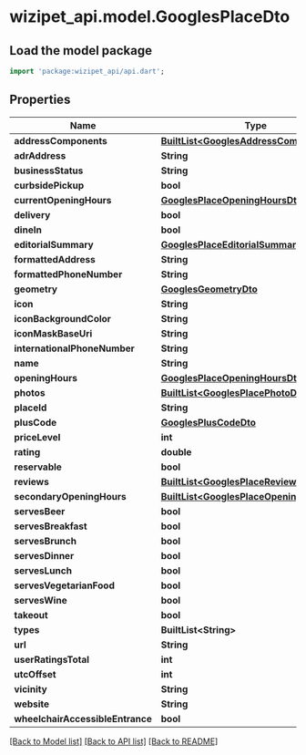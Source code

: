# wizipet_api.model.GooglesPlaceDto

## Load the model package
```dart
import 'package:wizipet_api/api.dart';
```

## Properties
Name | Type | Description | Notes
------------ | ------------- | ------------- | -------------
**addressComponents** | [**BuiltList&lt;GooglesAddressComponentDto&gt;**](GooglesAddressComponentDto.md) |  | [optional] 
**adrAddress** | **String** |  | [optional] 
**businessStatus** | **String** |  | [optional] 
**curbsidePickup** | **bool** |  | [optional] 
**currentOpeningHours** | [**GooglesPlaceOpeningHoursDto**](GooglesPlaceOpeningHoursDto.md) |  | [optional] 
**delivery** | **bool** |  | [optional] 
**dineIn** | **bool** |  | [optional] 
**editorialSummary** | [**GooglesPlaceEditorialSummaryDto**](GooglesPlaceEditorialSummaryDto.md) |  | [optional] 
**formattedAddress** | **String** |  | [optional] 
**formattedPhoneNumber** | **String** |  | [optional] 
**geometry** | [**GooglesGeometryDto**](GooglesGeometryDto.md) |  | [optional] 
**icon** | **String** |  | [optional] 
**iconBackgroundColor** | **String** |  | [optional] 
**iconMaskBaseUri** | **String** |  | [optional] 
**internationalPhoneNumber** | **String** |  | [optional] 
**name** | **String** |  | [optional] 
**openingHours** | [**GooglesPlaceOpeningHoursDto**](GooglesPlaceOpeningHoursDto.md) |  | [optional] 
**photos** | [**BuiltList&lt;GooglesPlacePhotoDto&gt;**](GooglesPlacePhotoDto.md) |  | [optional] 
**placeId** | **String** |  | [optional] 
**plusCode** | [**GooglesPlusCodeDto**](GooglesPlusCodeDto.md) |  | [optional] 
**priceLevel** | **int** |  | [optional] 
**rating** | **double** |  | [optional] 
**reservable** | **bool** |  | [optional] 
**reviews** | [**BuiltList&lt;GooglesPlaceReviewDto&gt;**](GooglesPlaceReviewDto.md) |  | [optional] 
**secondaryOpeningHours** | [**BuiltList&lt;GooglesPlaceOpeningHoursDto&gt;**](GooglesPlaceOpeningHoursDto.md) |  | [optional] 
**servesBeer** | **bool** |  | [optional] 
**servesBreakfast** | **bool** |  | [optional] 
**servesBrunch** | **bool** |  | [optional] 
**servesDinner** | **bool** |  | [optional] 
**servesLunch** | **bool** |  | [optional] 
**servesVegetarianFood** | **bool** |  | [optional] 
**servesWine** | **bool** |  | [optional] 
**takeout** | **bool** |  | [optional] 
**types** | **BuiltList&lt;String&gt;** |  | [optional] 
**url** | **String** |  | [optional] 
**userRatingsTotal** | **int** |  | [optional] 
**utcOffset** | **int** |  | [optional] 
**vicinity** | **String** |  | [optional] 
**website** | **String** |  | [optional] 
**wheelchairAccessibleEntrance** | **bool** |  | [optional] 

[[Back to Model list]](../README.md#documentation-for-models) [[Back to API list]](../README.md#documentation-for-api-endpoints) [[Back to README]](../README.md)


